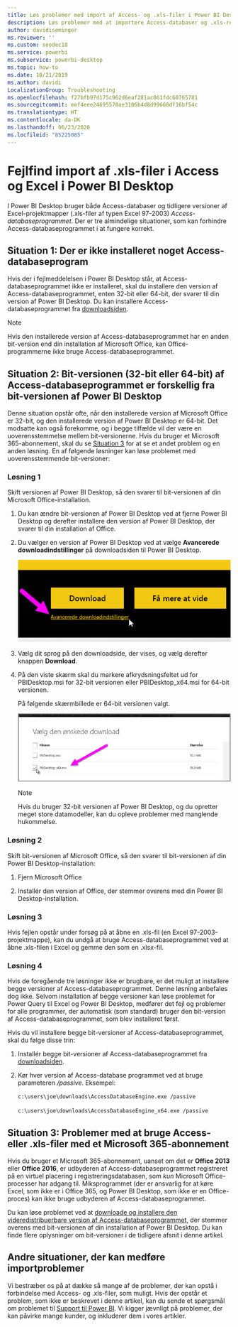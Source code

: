 ```yaml
---
title: Løs problemer med import af Access- og .xls-filer i Power BI Desktop
description: Løs problemer med at importere Access-databaser og .xls-regneark til Power BI Desktop og Power Query
author: davidiseminger
ms.reviewer: ''
ms.custom: seodec18
ms.service: powerbi
ms.subservice: powerbi-desktop
ms.topic: how-to
ms.date: 10/21/2019
ms.author: davidi
LocalizationGroup: Troubleshooting
ms.openlocfilehash: f27bfb97d175c962d6eaf281ac061fdc60765781
ms.sourcegitcommit: eef4eee24695570ae3186b4d8d99660df16bf54c
ms.translationtype: HT
ms.contentlocale: da-DK
ms.lasthandoff: 06/23/2020
ms.locfileid: "85225085"
---
```

# <a name="troubleshoot-importing-access-and-excel-xls-files-in-power-bi-desktop"></a>Fejlfind import af .xls-filer i Access og Excel i Power BI Desktop

I Power BI Desktop bruger både Access-databaser og tidligere versioner af Excel-projektmapper (.xls-filer af typen Excel 97-2003) *Access-databaseprogrammet*. Der er tre almindelige situationer, som kan forhindre Access-databaseprogrammet i at fungere korrekt.

## <a name="situation-1-no-access-database-engine-is-installed"></a>Situation 1: Der er ikke installeret noget Access-databaseprogram

Hvis der i fejlmeddelelsen i Power BI Desktop står, at Access-databaseprogrammet ikke er installeret, skal du installere den version af Access-databaseprogrammet, enten 32-bit eller 64-bit, der svarer til din version af Power BI Desktop. Du kan installere Access-databaseprogrammet fra [downloadsiden](https://www.microsoft.com/download/details.aspx?id=13255).

>[!NOTE]
>Hvis den installerede version af Access-databaseprogrammet har en anden bit-version end din installation af Microsoft Office, kan Office-programmerne ikke bruge Access-databaseprogrammet.

## <a name="situation-2-the-access-database-engine-bit-version-32-bit-or-64-bit-is-different-from-your-power-bi-desktop-bit-version"></a>Situation 2: Bit-versionen (32-bit eller 64-bit) af Access-databaseprogrammet er forskellig fra bit-versionen af Power BI Desktop

Denne situation opstår ofte, når den installerede version af Microsoft Office er 32-bit, og den installerede version af Power BI Desktop er 64-bit. Det modsatte kan også forekomme, og i begge tilfælde vil der være en uoverensstemmelse mellem bit-versionerne. Hvis du bruger et Microsoft 365-abonnement, skal du se [Situation 3](#situation-3-trouble-using-access-or-xls-files-with-a-microsoft-365-subscription) for at se et andet problem og en anden løsning. En af følgende løsninger kan løse problemet med uoverensstemmende bit-versioner:

### <a name="solution-1"></a>Løsning 1

Skift versionen af Power BI Desktop, så den svarer til bit-versionen af din Microsoft Office-installation. 

1. Du kan ændre bit-versionen af Power BI Desktop ved at fjerne Power BI Desktop og derefter installere den version af Power BI Desktop, der svarer til din installation af Office. 

1. Du vælger en version af Power BI Desktop ved at vælge **Avancerede downloadindstillinger** på downloadsiden til Power BI Desktop.
   
   ![Avancerede downloadindstillinger på downloadsiden til Power BI Desktop](media/desktop-access-database-errors/desktop-access-errors-1.png)
   
1. Vælg dit sprog på den downloadside, der vises, og vælg derefter knappen **Download**. 
 
1. På den viste skærm skal du markere afkrydsningsfeltet ud for PBIDesktop.msi for 32-bit versionen eller PBIDesktop_x64.msi for 64-bit versionen. 

   På følgende skærmbillede er 64-bit versionen valgt.
   
   ![Vælg downloadtypen af Power BI Desktop](media/desktop-access-database-errors/desktop-access-errors-2.png)
   
   >[!NOTE]
   >Hvis du bruger 32-bit versionen af Power BI Desktop, og du opretter meget store datamodeller, kan du opleve problemer med manglende hukommelse.

### <a name="solution-2"></a>Løsning 2

Skift bit-versionen af Microsoft Office, så den svarer til bit-versionen af din Power BI Desktop-installation:

1. Fjern Microsoft Office

2. Installér den version af Office, der stemmer overens med din Power BI Desktop-installation.

### <a name="solution-3"></a>Løsning 3

Hvis fejlen opstår under forsøg på at åbne en .xls-fil (en Excel 97-2003-projektmappe), kan du undgå at bruge Access-databaseprogrammet ved at åbne .xls-filen i Excel og gemme den som en .xlsx-fil.

### <a name="solution-4"></a>Løsning 4

Hvis de foregående tre løsninger ikke er brugbare, er det muligt at installere begge versioner af Access-databaseprogrammet. Denne løsning anbefales dog ikke. Selvom installation af begge versioner kan løse problemet for Power Query til Excel og Power BI Desktop, medfører det fejl og problemer for alle programmer, der automatisk (som standard) bruger den bit-version af Access-databaseprogrammet, som blev installeret først. 

Hvis du vil installere begge bit-versioner af Access-databaseprogrammet, skal du følge disse trin:

1. Installér begge bit-versioner af Access-databaseprogrammet fra [downloadsiden](https://www.microsoft.com/download/details.aspx?id=13255). 

1. Kør hver version af Access-database programmet ved at bruge parameteren */passive*. Eksempel:
   
       c:\users\joe\downloads\AccessDatabaseEngine.exe /passive
   
       c:\users\joe\downloads\AccessDatabaseEngine_x64.exe /passive

## <a name="situation-3-trouble-using-access-or-xls-files-with-a-microsoft-365-subscription"></a>Situation 3: Problemer med at bruge Access- eller .xls-filer med et Microsoft 365-abonnement

Hvis du bruger et Microsoft 365-abonnement, uanset om det er **Office 2013** eller **Office 2016**, er udbyderen af Access-databaseprogrammet registreret på en virtuel placering i registreringsdatabasen, som *kun* Microsoft Office-processer har adgang til. Miksprogrammet (der er ansvarlig for at køre Excel, som ikke er i Office 365, og Power BI Desktop, som ikke er en Office-proces) kan ikke bruge udbyderen af Access-databaseprogrammet.

Du kan løse problemet ved at [downloade og installere den videredistribuerbare version af Access-databaseprogrammet](https://www.microsoft.com/download/details.aspx?id=13255), der stemmer overens med bit-versionen af din installation af Power BI Desktop. Du kan finde flere oplysninger om bit-versioner i de tidligere afsnit i denne artikel.

## <a name="other-situations-that-can-cause-import-issues"></a>Andre situationer, der kan medføre importproblemer

Vi bestræber os på at dække så mange af de problemer, der kan opstå i forbindelse med Access- og .xls-filer, som muligt. Hvis der opstår et problem, som ikke er beskrevet i denne artikel, kan du sende et spørgsmål om problemet til [Support til Power BI](https://powerbi.microsoft.com/support/). Vi kigger jævnligt på problemer, der kan påvirke mange kunder, og inkluderer dem i vores artikler.

